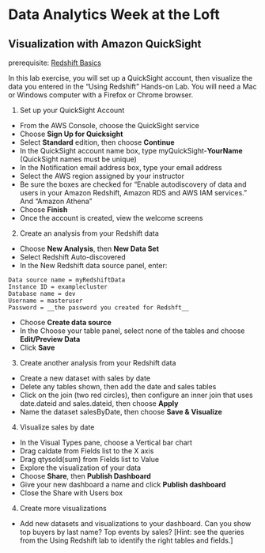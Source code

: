 # Data Analytics Week at the Loft
## Visualization with Amazon QuickSight

prerequisite: [Redshift Basics](https://github.com/wrbaldwin/da-week/blob/master/Labs/Redshift-Basics.md)

In this lab exercise, you will set up a QuickSight account, then visualize the data you entered in the “Using Redshift” Hands-on Lab. You will need a Mac or Windows computer with a Firefox or Chrome browser.

1.	Set up your QuickSight Account
*	From the AWS Console, choose the QuickSight service
*	Choose **Sign Up for Quicksight**
*	Select **Standard** edition, then choose **Continue**
*	In the QuickSight account name box, type myQuickSight-__YourName__ (QuickSight names must be unique)
*	In the Notification email address box, type your email address
*	Select the AWS region assigned by your instructor
*	Be sure the boxes are checked for “Enable autodiscovery of data and users in your Amazon Redshift, Amazon RDS and AWS IAM services.” And “Amazon Athena”
*	Choose **Finish**
*	Once the account is created, view the welcome screens

2.	Create an analysis from your Redshift data
*	Choose **New Analysis**, then **New Data Set**
* Select Redshift Auto-discovered
*	In the New Redshift data source panel, enter:

```
Data source name = myRedshiftData
Instance ID = examplecluster
Database name = dev
Username = masteruser
Password = __the password you created for Redshft__
```

*	Choose **Create data source**
*	In the Choose your table panel, select none of the tables and choose **Edit/Preview Data**
* Click **Save**

3. Create another analysis from your Redshift data
*	Create a new dataset with sales by date
*	Delete any tables shown, then add the date and sales tables
*	Click on the join (two red circles), then configure an inner join that uses date.dateid and sales.dateid, then choose **Apply**
*	Name the dataset salesByDate, then choose **Save & Visualize**

4.	Visualize sales by date
*	In the Visual Types pane, choose a Vertical bar chart
*	Drag caldate from Fields list to the X axis
* Drag qtysold(sum) from Fields list to Value
*	Explore the visualization of your data
*	Choose **Share**, then **Publish Dashboard**
* Give your new dashboard a name and click **Publish dashboard**
* Close the Share with Users box

4.	Create more visualizations
*	Add new datasets and visualizations to your dashboard. Can you show top buyers by last name? Top events by sales?
[Hint: see the queries from the Using Redshift lab to identify the right tables and fields.]


